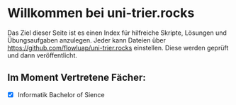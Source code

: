 # Willkommen bei uni-trier.rocks

Das Ziel dieser Seite ist es einen Index für hilfreiche Skripte, Lösungen und Übungsaufgaben anzulegen.
Jeder kann Dateien über https://github.com/flowluap/uni-trier.rocks einstellen. Diese werden geprüft und dann veröffentlicht.

## Im Moment Vertretene Fächer:
- [x] Informatik Bachelor of Sience

